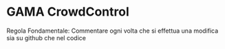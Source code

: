 # GAMA CrowdControl

Regola Fondamentale:
Commentare ogni volta che si effettua una modifica sia su github che nel codice
